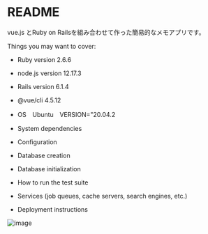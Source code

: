 # README

vue.js とRuby on Railsを組み合わせて作った簡易的なメモアプリです。

Things you may want to cover:

* Ruby version    2.6.6
* node.js version 12.17.3
* Rails version   6.1.4
* @vue/cli 4.5.12
* OS　Ubuntu　VERSION="20.04.2

* System dependencies

* Configuration

* Database creation

* Database initialization

* How to run the test suite

* Services (job queues, cache servers, search engines, etc.)

* Deployment instructions

![image](https://user-images.githubusercontent.com/76615633/124604036-7e029280-dea5-11eb-91b5-f9c0576010d3.png)

